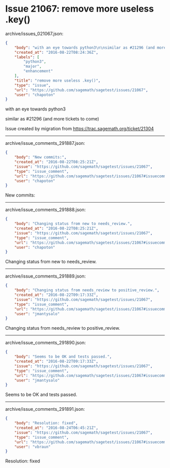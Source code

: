 # Issue 21067: remove more useless .key()

archive/issues_021067.json:
```json
{
    "body": "with an eye towards python3\n\nsimilar as #21296 (and more tickets to come)\n\nIssue created by migration from https://trac.sagemath.org/ticket/21304\n\n",
    "created_at": "2016-08-22T08:24:36Z",
    "labels": [
        "python3",
        "major",
        "enhancement"
    ],
    "title": "remove more useless .key()",
    "type": "issue",
    "url": "https://github.com/sagemath/sagetest/issues/21067",
    "user": "chapoton"
}
```
with an eye towards python3

similar as #21296 (and more tickets to come)

Issue created by migration from https://trac.sagemath.org/ticket/21304





---

archive/issue_comments_291887.json:
```json
{
    "body": "New commits:",
    "created_at": "2016-08-22T08:25:21Z",
    "issue": "https://github.com/sagemath/sagetest/issues/21067",
    "type": "issue_comment",
    "url": "https://github.com/sagemath/sagetest/issues/21067#issuecomment-291887",
    "user": "chapoton"
}
```

New commits:



---

archive/issue_comments_291888.json:
```json
{
    "body": "Changing status from new to needs_review.",
    "created_at": "2016-08-22T08:25:21Z",
    "issue": "https://github.com/sagemath/sagetest/issues/21067",
    "type": "issue_comment",
    "url": "https://github.com/sagemath/sagetest/issues/21067#issuecomment-291888",
    "user": "chapoton"
}
```

Changing status from new to needs_review.



---

archive/issue_comments_291889.json:
```json
{
    "body": "Changing status from needs_review to positive_review.",
    "created_at": "2016-08-22T09:17:33Z",
    "issue": "https://github.com/sagemath/sagetest/issues/21067",
    "type": "issue_comment",
    "url": "https://github.com/sagemath/sagetest/issues/21067#issuecomment-291889",
    "user": "jmantysalo"
}
```

Changing status from needs_review to positive_review.



---

archive/issue_comments_291890.json:
```json
{
    "body": "Seems to be OK and tests passed.",
    "created_at": "2016-08-22T09:17:33Z",
    "issue": "https://github.com/sagemath/sagetest/issues/21067",
    "type": "issue_comment",
    "url": "https://github.com/sagemath/sagetest/issues/21067#issuecomment-291890",
    "user": "jmantysalo"
}
```

Seems to be OK and tests passed.



---

archive/issue_comments_291891.json:
```json
{
    "body": "Resolution: fixed",
    "created_at": "2016-08-24T06:45:21Z",
    "issue": "https://github.com/sagemath/sagetest/issues/21067",
    "type": "issue_comment",
    "url": "https://github.com/sagemath/sagetest/issues/21067#issuecomment-291891",
    "user": "vbraun"
}
```

Resolution: fixed
